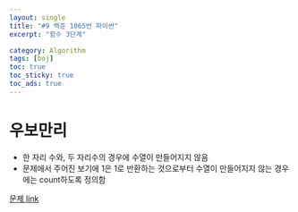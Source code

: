 ```yaml
---
layout: single
title: "#9 백준 1065번 파이썬"
excerpt: "함수 3단계"

category: Algorithm
tags: [boj]
toc: true
toc_sticky: true
toc_ads: true
---
```


# 우보만리  

- 한 자리 수와, 두 자리수의 경우에 수열이 만들어지지 않음
- 문제에서 주어진 보기에 1은 1로 반환하는 것으로부터 수열이 만들어지지 않는 경우에는 count하도록 정의함

[문제 link](https://www.acmicpc.net/problem/1065)

<script src="https://gist.github.com/hyeonchan523/c2844cba3496cf6ec765ace3241644a2.js"></script>